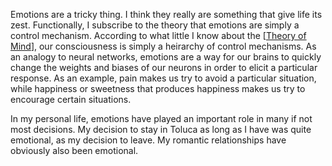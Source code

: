 ---
---


Emotions are a tricky thing. I think they really are something that give life its zest. Functionally, I subscribe to the theory that emotions are simply a control mechanism. According to what little I know about the [[Theory of Mind]], our consciousness is simply a heirarchy of control mechanisms. As an analogy to neural networks, emotions are a way for our brains to quickly change the weights and biases of our neurons in order to elicit a particular response. As an example, pain makes us try to avoid a particular situation, while happiness or sweetness that produces happiness makes us try to encourage certain situations.  

In my personal life, emotions have played an important role in many if not most decisions. My decision to stay in Toluca as long as I have was quite emotional, as my decision to leave. My romantic relationships have obviously also been emotional.

[//begin]: # "Autogenerated link references for markdown compatibility"
[Theory of Mind]: theory-of-mind "Theory of Mind"
[//end]: # "Autogenerated link references"
